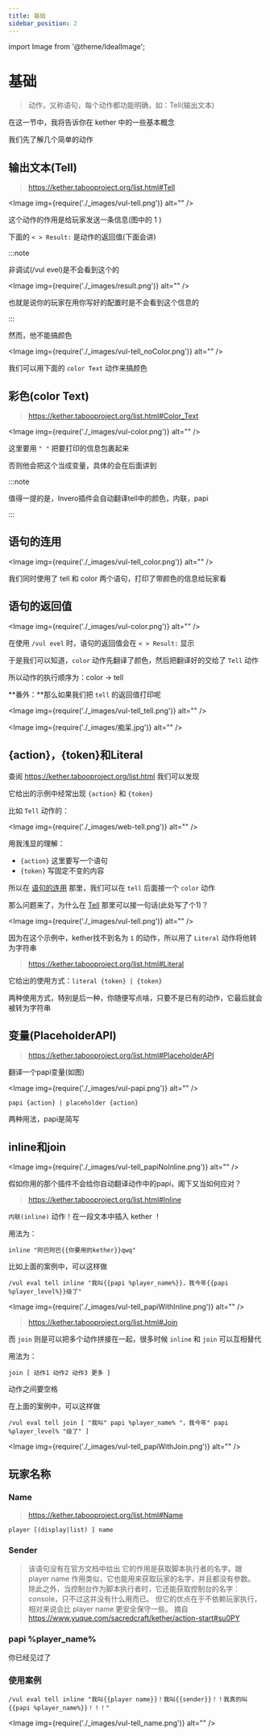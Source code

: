 ```yaml
---
title: 基础
sidebar_position: 2
---
```


import Image from '@theme/IdealImage';

# 基础

> 动作，又称语句，每个动作都功能明确，如：Tell(输出文本)

在这一节中，我将告诉你在 kether 中的一些基本概念

我们先了解几个简单的动作

## 输出文本(Tell)

> https://kether.tabooproject.org/list.html#Tell

<Image img={require('./_images/vul-tell.png')} alt="" />

这个动作的作用是给玩家发送一条信息(图中的 1 )

下面的 `< > Result:` 是动作的返回值(下面会讲)

:::note

非调试(/vul evel)是不会看到这个的

<Image img={require('./_images/result.png')} alt="" />

也就是说你的玩家在用你写好的配置时是不会看到这个信息的

:::

然而，他不能搞颜色

<Image img={require('./_images/vul-tell_noColor.png')} alt="" />

我们可以用下面的 `color Text` 动作来搞颜色

## 彩色(color Text)

> https://kether.tabooproject.org/list.html#Color_Text

<Image img={require('./_images/vul-color.png')} alt="" />

这里要用 `" "` 把要打印的信息包裹起来

否则他会把这个当成变量，具体的会在后面讲到

:::note

值得一提的是，Invero插件会自动翻译tell中的颜色，内联，papi

:::

## 语句的连用

<Image img={require('./_images/vul-tell_color.png')} alt="" />

我们同时使用了 tell 和 color 两个语句，打印了带颜色的信息给玩家看

## 语句的返回值

<Image img={require('./_images/vul-color.png')} alt="" />

在使用 `/vul evel` 时，语句的返回值会在 `< > Result:` 显示

于是我们可以知道，`color` 动作先翻译了颜色，然后把翻译好的交给了 `Tell` 动作

所以动作的执行顺序为：color -> tell

**番外：**那么如果我们把 `tell` 的返回值打印呢

<Image img={require('./_images/vul-tell_tell.png')} alt="" />

<Image img={require('./_images/痴呆.jpg')} alt="" />

## \{action\}，\{token\}和Literal

查阅 https://kether.tabooproject.org/list.html 我们可以发现

它给出的示例中经常出现 `{action}` 和 `{token}`

比如 `Tell` 动作的：

<Image img={require('./_images/web-tell.png')} alt="" />

用我浅显的理解：

- `{action}` 这里要写一个语句
- `{token}`  写固定不变的内容

所以在 [语句的连用](#语句的连用) 那里，我们可以在 `tell` 后面接一个 `color` 动作

那么问题来了，为什么在 [Tell](#输出文本tell) 那里可以接一句话(此处写了个1)？

<Image img={require('./_images/vul-tell.png')} alt="" />

因为在这个示例中，kether找不到名为 `1` 的动作，所以用了 `Literal` 动作将他转为字符串

> https://kether.tabooproject.org/list.html#Literal

它给出的使用方式：`literal {token} | {token}`

两种使用方式，特别是后一种，你随便写点啥，只要不是已有的动作，它最后就会被转为字符串

## 变量(PlaceholderAPI)

> https://kether.tabooproject.org/list.html#PlaceholderAPI

翻译一个papi变量(如图)

<Image img={require('./_images/vul-papi.png')} alt="" />

```kether
papi {action} | placeholder {action}
```

两种用法，papi是简写

## inline和join

<Image img={require('./_images/vul-tell_papiNoInline.png')} alt="" />

假如你用的那个插件不会给你自动翻译动作中的papi，阁下又当如何应对？

> https://kether.tabooproject.org/list.html#Inline

`内联(inline)` 动作！在一段文本中插入 kether ！

用法为：

```kether
inline "阿巴阿巴{{你要用的kether}}qwq"
```

比如上面的案例中，可以这样做

```text
/vul eval tell inline "我叫{{papi %player_name%}}，我今年{{papi %player_level%}}级了"
```

<Image img={require('./_images/vul-tell_papiWithInline.png')} alt="" />

> https://kether.tabooproject.org/list.html#Join

而 `join` 则是可以把多个动作拼接在一起，很多时候 `inline` 和 `join` 可以互相替代

用法为：

```kether
join [ 动作1 动作2 动作3 更多 ]
```

动作之间要空格

在上面的案例中，可以这样做

```text
/vul eval tell join [ "我叫" papi %player_name% "，我今年" papi %player_level% "级了" ]
```

<Image img={require('./_images/vul-tell_papiWithJoin.png')} alt="" />

## 玩家名称

### Name

> https://kether.tabooproject.org/list.html#Name

```kether
player [(display|list) ] name
```

### Sender

> 该语句没有在官方文档中给出
> 它的作用是获取脚本执行者的名字。跟 player name 作用类似，它也能用来获取玩家的名字，并且都没有参数。
> 除此之外，当控制台作为脚本执行者时，它还能获取控制台的名字：console，只不过这并没有什么用而已。
> 但它的优点在于不依赖玩家执行，相对来说会比 player name 更安全保守一些。
> 摘自 https://www.yuque.com/sacredcraft/kether/action-start#su0PY

### papi %player_name%

你已经见过了

### 使用案例

```text
/vul eval tell inline "我叫{{player name}}！我叫{{sender}}！！我真的叫{{papi %player_name%}}！！！"
```

<Image img={require('./_images/vul-tell_name.png')} alt="" />
